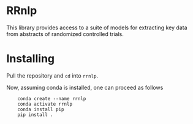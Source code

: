 # RRnlp

This library provides access to a suite of models for extracting key data from abstracts of randomized controlled trials. 

# Installing

Pull the repository and `cd` into `rrnlp`. 

Now, assuming conda is installed, one can proceed as follows

```
    conda create --name rrnlp
    conda activate rrnlp
    conda install pip
    pip install .
```



